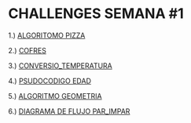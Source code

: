 
# CHALLENGES SEMANA #1

1.) [ALGORITOMO PIZZA](https://github.com/mikerazor5786/Challenges_Core-Code_Miguel-Tellez/blob/58f83e754826853b656a2e7a3b6db7750d1cea14/contenido/semana_1/algoritmo_pizza/readme.md)

2.) [COFRES](https://github.com/mikerazor5786/Challenges_Core-Code_Miguel-Tellez/blob/58f83e754826853b656a2e7a3b6db7750d1cea14/contenido/semana_1/cofres/readme.md)

3.) [CONVERSIO_TEMPERATURA](https://github.com/mikerazor5786/Challenges_Core-Code_Miguel-Tellez/blob/58f83e754826853b656a2e7a3b6db7750d1cea14/contenido/semana_1/conversion_Temperatura/readme.md)

4.) [PSUDOCODIGO EDAD](https://github.com/mikerazor5786/Challenges_Core-Code_Miguel-Tellez/blob/58f83e754826853b656a2e7a3b6db7750d1cea14/contenido/semana_1/edad/readme.md)

5.) [ALGORITMO GEOMETRIA](https://github.com/mikerazor5786/Challenges_Core-Code_Miguel-Tellez/blob/58f83e754826853b656a2e7a3b6db7750d1cea14/contenido/semana_1/geometria/readme.md)

6.) [DIAGRAMA DE FLUJO PAR_IMPAR](https://github.com/mikerazor5786/Challenges_Core-Code_Miguel-Tellez/blob/280e3210915c3a717c8def26a6c7f73723783c19/contenido/semana_2/Ps%20par_impar/readme.md)